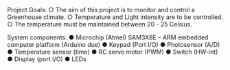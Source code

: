 Project Goals: 
○ The aim of this project is to monitor and control a Greenhouse climate.
○ Temperature and Light intensity are to be controlled.
○ The temperature must be maintained between 20 - 25 Celsius.

System components:
● Microchip (Atmel) SAM3X8E – ARM embedded computer platform (Arduino due)
● Keypad (Port I/O)
● Photosensor (A/D)
● Temperature sensor (time)
● RC servo motor (PWM)
● Switch (HW-int)
● Display (port I/O)
● LEDs
